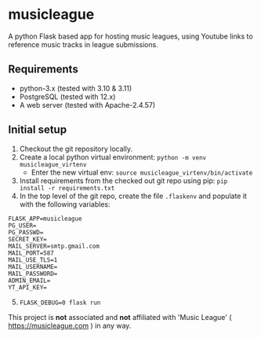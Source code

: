 # musicleague

A python Flask based app for hosting music leagues, using Youtube links to reference music tracks in league submissions.

## Requirements

* python-3.x (tested with 3.10 & 3.11)
* PostgreSQL (tested with 12.x)
* A web server (tested with Apache-2.4.57)

## Initial setup

1. Checkout the git repository locally.
2. Create a local python virtual environment: `python -m venv musicleague_virtenv`
    - Enter the new virtual env: `source musicleague_virtenv/bin/activate`
3. Install requirements from the checked out git repo using pip: `pip install -r requirements.txt`
4. In the top level of the git repo, create the file `.flaskenv` and populate it with the following variables:
```
FLASK_APP=musicleague
PG_USER=
PG_PASSWD=
SECRET_KEY=
MAIL_SERVER=smtp.gmail.com
MAIL_PORT=587
MAIL_USE_TLS=1
MAIL_USERNAME=
MAIL_PASSWORD=
ADMIN_EMAIL=
YT_API_KEY=
```
5. `FLASK_DEBUG=0 flask run`

This project is **not** associated and **not** affiliated with 'Music League' ( https://musicleague.com ) in any way.
